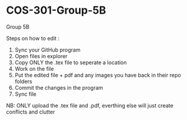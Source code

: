 # COS-301-Group-5B
Group 5B

Steps on how to edit :
  1. Sync your GitHub program
  2. Open files in explorer
  3. Copy ONLY the .tex file to seperate a location
  4. Work on the file
  5. Put the edited file + pdf and any images you have back in their repo folders
  6. Commit the changes in the program
  7. Sync file
  
NB: ONLY upload the .tex file and .pdf, everthing else will just create conflicts and clutter

